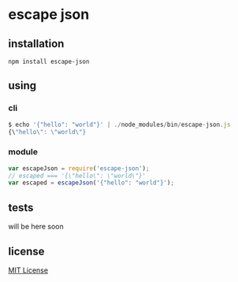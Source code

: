 # escape json
## installation
	npm install escape-json
## using
### cli
```javascript
$ echo '{"hello": "world"}' | ./node_modules/bin/escape-json.js
{\"hello\": \"world\"}
```
### module
```javascript
var escapeJson = require('escape-json');
// escaped === '{\"hello\": \"world\"}'
var escaped = escapeJson('{"hello": "world"}');
```
## tests
will be here soon
## license
[MIT License](LICENSE)

